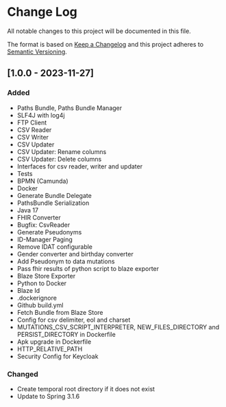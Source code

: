 # Change Log
All notable changes to this project will be documented in this file.

The format is based on [Keep a Changelog](http://keepachangelog.com/)
and this project adheres to [Semantic Versioning](http://semver.org/).

## [1.0.0 - 2023-11-27]
### Added
- Paths Bundle, Paths Bundle Manager
- SLF4J with log4j
- FTP Client
- CSV Reader
- CSV Writer
- CSV Updater
- CSV Updater: Rename columns
- CSV Updater: Delete columns
- Interfaces for csv reader, writer and updater
- Tests
- BPMN (Camunda)
- Docker
- Generate Bundle Delegate
- PathsBundle Serialization
- Java 17
- FHIR Converter
- Bugfix: CsvReader
- Generate Pseudonyms
- ID-Manager Paging
- Remove IDAT configurable
- Gender converter and birthday converter
- Add Pseudonym to data mutations
- Pass fhir results of python script to blaze exporter
- Blaze Store Exporter
- Python to Docker
- Blaze Id
- .dockerignore
- Github build.yml
- Fetch Bundle from Blaze Store
- Config for csv delimiter, eol and charset
- MUTATIONS_CSV_SCRIPT_INTERPRETER, NEW_FILES_DIRECTORY and PERSIST_DIRECTORY in Dockerfile
- Apk upgrade in Dockerfile
- HTTP_RELATIVE_PATH
- Security Config for Keycloak

### Changed
- Create temporal root directory if it does not exist
- Update to Spring 3.1.6
